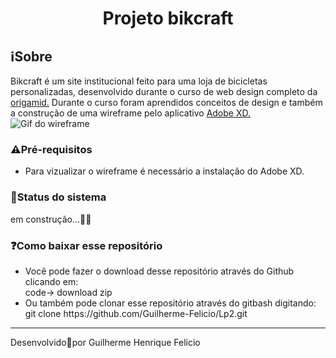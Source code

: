 <h1 align="center">
  Projeto bikcraft</h1>


<h2>
  ℹ️Sobre
</h2>
Bikcraft é um site institucional feito para uma loja de bicicletas personalizadas, desenvolvido durante o curso de web design completo da <a href="https://www.origamid.com/">origamid.</a> Durante o curso foram aprendidos conceitos de design e também a construção de uma wireframe pelo aplicativo <a href="https://www.adobe.com/br/products/xd.html">Adobe XD.</a>

<img src="./github/apresentacao.gif" alt="Gif do wireframe">

<h3>⚠️Pré-requisitos</h3>

<ul>
  <li>Para vizualizar o wireframe é necessário a instalação do Adobe XD.</li>
</ul>

<h3>🚧Status do sistema</h3>
em construção...👷🚧

<h3>❓Como baixar esse repositório</h3>

<ul>
  <li>Você pode fazer o download desse repositório através do Github clicando em:<br>
    code-> download zip </li>
  <li>Ou também pode clonar esse repositório através do gitbash digitando:<br>
    git clone https://github.com/Guilherme-Felicio/Lp2.git</li>
</ul>


<hr height="4px">
Desenvolvido🖤por Guilherme Henrique Felicio